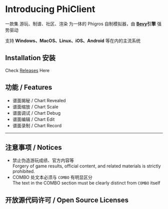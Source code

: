 # Introducing **PhiClient**

一款集 游玩、制谱、社区、渲染 为一体的 Phigros 自制模拟器，由 **[Bevy](https://github.com/bevyengine/bevy)引擎** 强势驱动

支持 **Windows、MacOS、Linux、iOS、Android** 等在内的主流系统

## Installation 安装

Check [Releases](https://github.com/9RayAlkalin/PhiClient/releases) Here


## 功能 / Features

  - 谱面揭秘 / Chart Revealed  
  - 谱面缩放 / Chart Scale
  - 谱面调试 / Chart Debug
  - 谱面编辑 / Chart Edit
  - 谱面录制 / Chart Record

---

## 注意事项 / Notices

- 禁止伪造游玩成绩、官方内容等  
  Forgery of game results, official content, and related materials is strictly prohibited.
- COMBO 处文本必须与 `COMBO` 有明显区分  
  The text in the COMBO section must be clearly distinct from `COMBO` itself

## 开放源代码许可 / Open Source Licenses
